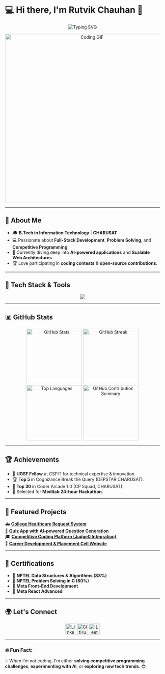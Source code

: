 # 💻 **Hi there, I'm Rutvik Chauhan** 👋

<p align="center">
  <img src="https://readme-typing-svg.herokuapp.com?font=Fira+Code&duration=4000&pause=1000&color=F7B500&center=true&vCenter=true&width=500&lines=Full-Stack+Developer+%7C+Problem+Solver;MERN+Stack+%7C+Competitive+Programmer;Open-Source+Enthusiast+%7C+Tech+Explorer" alt="Typing SVG" />
</p>

<p align="center">
  <img src="https://media.giphy.com/media/qgQUggAC3Pfv687qPC/giphy.gif" width="550" alt="Coding GIF">
</p>

---

## 🚀 **About Me**
- 🎓 **B.Tech in Information Technology** | **CHARUSAT**
- 💻 Passionate about **Full-Stack Development**, **Problem Solving**, and **Competitive Programming**.
- 🌱 Currently diving deep into **AI-powered applications** and **Scalable Web Architectures**.
- 🏆 Love participating in **coding contests** & **open-source contributions**.

---

## 🎯 **Tech Stack & Tools**
<p align="center">
  <img src="https://skillicons.dev/icons?i=js,react,nodejs,express,mongodb,python,java,html,css,tailwind,bootstrap,git,github,vscode,docker,linux" />
</p>

---

## 📊 **GitHub Stats**
<div align="center">
  <img src="https://github-readme-stats.vercel.app/api?username=ChauhanRutvik001&show_icons=true&count_private=true&include_all_commits=true&theme=tokyonight&hide_border=false" height="180" alt="GitHub Stats" />
  <img src="https://github-readme-streak-stats.herokuapp.com/?user=ChauhanRutvik001&theme=tokyonight&hide_border=false&count_private=true" height="180" alt="GitHub Streak" />
  <img src="https://github-readme-stats.vercel.app/api/top-langs/?username=ChauhanRutvik001&layout=compact&langs_count=8&theme=tokyonight&hide_border=false&count_private=true" height="180" alt="Top Languages" />
  <img src="https://github-profile-summary-cards.vercel.app/api/cards/profile-details?username=ChauhanRutvik001&theme=tokyonight" height="180" alt="GitHub Contribution Summary" />
</div>



---

## 🏆 **Achievements**
- 🏅 **UGSF Fellow** at CSPIT for technical expertise & innovation.
- 🏆 **Top 5** in Cognizance Break the Query (DEPSTAR CHARUSAT).
- 🚀 **Top 30** in Coder Arcade 1.0 (CP Squad, CHARUSAT).
- 🏅 Selected for **Meditab 24-hour Hackathon**.

---

## 📂 **Featured Projects**
🚑 [**College Healthcare Request System**](https://github.com/ChauhanRutvik001/Charusat_Health_Care)  
📝 [**Quiz App with AI-powered Question Generation**](https://github.com/ChauhanRutvik001/quiz_web)  
🎓 [**Competitive Coding Platform (Judge0 Integration)**](https://github.com/ChauhanRutvik001/cspit-it)  
💼 [**Career Development & Placement Cell Website**](https://github.com/ChauhanRutvik001/cspit-it)  

---

## 📜 **Certifications**
- 📌 **NPTEL Data Structures & Algorithms (83%)**
- 📌 **NPTEL Problem Solving in C (80%)**
- 📌 **Meta Front-End Development**
- 📌 **Meta React Advanced**

---

## 🌍 **Let's Connect**
<div align="center">
  <a href="https://www.linkedin.com/in/chauhanrutvik/" target="_blank">
    <img src="https://img.shields.io/badge/LinkedIn-0077B5?logo=linkedin&logoColor=white&style=for-the-badge" height="35" alt="LinkedIn" />
  </a>
  <a href="https://github.com/ChauhanRutvik001" target="_blank">
    <img src="https://img.shields.io/badge/GitHub-181717?logo=github&logoColor=white&style=for-the-badge" height="35" alt="GitHub" />
  </a>
  <a href="https://leetcode.com/u/rutvikchauhan0002/" target="_blank">
    <img src="https://img.shields.io/badge/LeetCode-FFA116?logo=leetcode&logoColor=black&style=for-the-badge" height="35" alt="LeetCode" />
  </a>
</div>


---

### 🔥 **Fun Fact**:  
💡 When I'm not coding, I'm either **solving competitive programming challenges**, **experimenting with AI**, or **exploring new tech trends**. 😎
